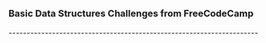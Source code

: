 <h3>Basic Data Structures Challenges from FreeCodeCamp </h3>
<p>---------------------------------------------------------------------</p>